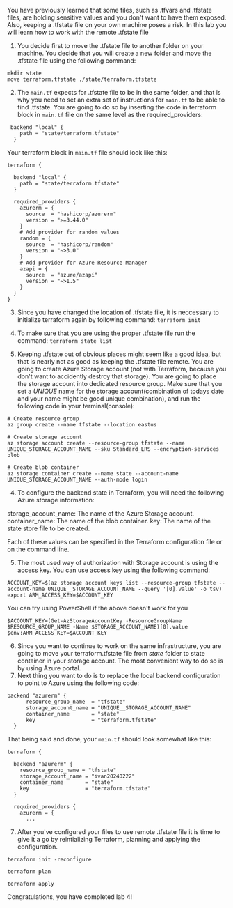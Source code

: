 You have previously learned that some files, such as .tfvars and .tfstate files, are holding sensitive values and you don't want to have them exposed. Also, keeping a .tfstate file on your own machine poses a risk. In this lab you will learn how to work with the remote .tfstate file

1. You decide first to move the .tfstate file to another folder on your machine. You decide that you will create a new folder and move the .tfstate file using the following command:
```
mkdir state
move terraform.tfstate ./state/terraform.tfstate
```

2. The ```main.tf``` expects for .tfstate file to be in the same folder, and that is why you need to set an extra set of instructions for ```main.tf``` to be able to find .tfstate. You are going to do so by inserting the code in terraform block in ```main.tf``` file on the same level as the required_providers:

```
 backend "local" {
    path = "state/terraform.tfstate"
  }
```

Your terraform block in ```main.tf``` file should look like this:

```
terraform {

  backend "local" {
    path = "state/terraform.tfstate"
  }

  required_providers {
    azurerm = {
      source  = "hashicorp/azurerm"
      version = ">=3.44.0"
    }
    # Add provider for random values
    random = {
      source  = "hashicorp/random"
      version = "~>3.0"
    }
    # Add provider for Azure Resource Manager
    azapi = {
      source  = "azure/azapi"
      version = "~>1.5"
    }
  }
}

```

3. Since you have changed the location of .tfstate file, it is neccessary to initialize terraform again by following command:
```terraform init```

4. To make sure that you are using the proper .tfstate file run the command:
```terraform state list```

5. Keeping .tfstate out of obvious places might seem like a good idea, but that is nearly not as good as keeping the .tfstate file remote. You are going to create Azure Storage account (not with Terraform, because you don't want to accidently destroy that storage). You are going to place the storage account into dedicated resource group. Make sure that you set a *UNIQUE* name for the storage account(combination of todays date and your name might be good unique combination), and run the following code in your terminal(console):

```
# Create resource group
az group create --name tfstate --location eastus

# Create storage account
az storage account create --resource-group tfstate --name UNIQUE_STORAGE_ACCOUNT_NAME --sku Standard_LRS --encryption-services blob

# Create blob container
az storage container create --name state --account-name UNIQUE_STORAGE_ACCOUNT_NAME --auth-mode login
```
4. To configure the backend state in Terraform, you will need the following Azure storage information:

storage_account_name: The name of the Azure Storage account.
container_name: The name of the blob container.
key: The name of the state store file to be created.

Each of these values can be specified in the Terraform configuration file or on the command line.

5. The most used way of authorization with Storage account is using the access key. You can use access key using the following command:
``` 
ACCOUNT_KEY=$(az storage account keys list --resource-group tfstate --account-name UNIQUE__STORAGE_ACCOUNT_NAME --query '[0].value' -o tsv)
export ARM_ACCESS_KEY=$ACCOUNT_KEY
```
You can try using PowerShell if the above doesn't work for you
```
$ACCOUNT_KEY=(Get-AzStorageAccountKey -ResourceGroupName $RESOURCE_GROUP_NAME -Name $STORAGE_ACCOUNT_NAME)[0].value
$env:ARM_ACCESS_KEY=$ACCOUNT_KEY
```

6. Since you want to continue to work on the same infrastructure, you are going to move your terraform.tfstate file from _state_ folder to state container in your storage account. The most convenient way to do so is by using Azure portal.
7. Next thing you want to do is to replace the local backend configuration to point to Azure using the following code:
``` 
backend "azurerm" {
      resource_group_name  = "tfstate"
      storage_account_name = "UNIQUE__STORAGE_ACCOUNT_NAME"
      container_name       = "state"
      key                  = "terraform.tfstate"
  }
```
That being said and done, your ```main.tf``` should look somewhat like this:
```
terraform {

  backend "azurerm" {
    resource_group_name = "tfstate"
    storage_account_name = "ivan20240222"
    container_name       = "state"
    key                  = "terraform.tfstate"
  }

  required_providers {
    azurerm = {
      ...
```
7. After you've configured your files to use remote .tfstate file it is time to give it a go by reintializing Terraform, planning and applying the configuration.
```
terraform init -reconfigure

terraform plan

terraform apply
```

Congratulations, you have completed lab 4!
